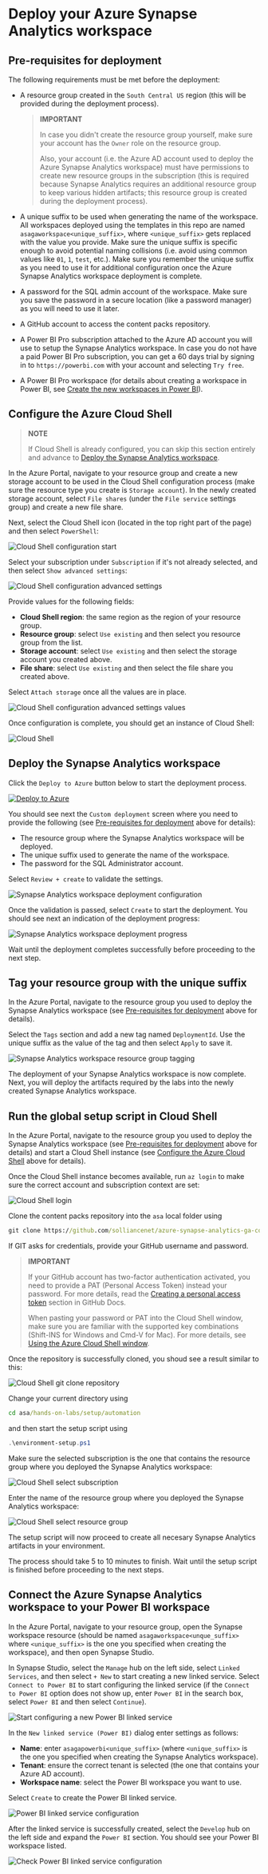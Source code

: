 # Deploy your Azure Synapse Analytics workspace

## Pre-requisites for deployment

The following requirements must be met before the deployment:

- A resource group created in the `South Central US` region (this will be provided during the deployment process).

    >**IMPORTANT**
    >
    >In case you didn't create the resource group yourself, make sure your account has the `Owner` role on the resource group.
    >
    >Also, your account (i.e. the Azure AD account used to deploy the Azure Synapse Analytics workspace) must have permissions to create new resource groups in the subscription (this is required because Synapse Analytics requires an additional resource group to keep various hidden artifacts; this resource group is created during the deployment process).

- A unique suffix to be used when generating the name of the workspace. All workspaces deployed using the templates in this repo are named `asagaworkspace<unique_suffix>`, where `<unique_suffix>` gets replaced with the value you provide. Make sure the unique suffix is specific enough to avoid potential naming collisions (i.e. avoid using common values like `01`, `1`, `test`, etc.). Make sure you remember the unique suffix as you need to use it for additional configuration once the Azure Synapse Analytics workspace deployment is complete.
- A password for the SQL admin account of the workspace. Make sure you save the password in a secure location (like a password manager) as you will need to use it later.
- A GitHub account to access the content packs repository.
- A Power BI Pro subscription attached to the Azure AD account you will use to setup the Synapse Analytics workspace. In case you do not have a paid Power BI Pro subscription, you can get a 60 days trial by signing in to `https://powerbi.com` with your account and selecting `Try free`.
- A Power BI Pro workspace (for details about creating a workspace in Power BI, see [Create the new workspaces in Power BI](https://docs.microsoft.com/en-us/azure/synapse-analytics/quickstart-power-bi)).

## Configure the Azure Cloud Shell

>**NOTE**
>
>If Cloud Shell is already configured, you can skip this section entirely and advance to [Deploy the Synapse Analytics workspace](#deploy-the-synapse-analytics-workspace).

In the Azure Portal, navigate to your resource group and create a new storage account to be used in the Cloud Shell configuration process (make sure the resource type you create is `Storage account`). In the newly created storage account, select `File shares` (under the `File service` settings group) and create a new file share.

Next, select the Cloud Shell icon (located in the top right part of the page) and then select `PowerShell`:

![Cloud Shell configuration start](./../media/cloudshell-configure-01.png)

Select your subscription under `Subscription` if it's not already selected, and then select `Show advanced settings`:

![Cloud Shell configuration advanced settings](./../media/cloudshell-configure-02.png)

Provide values for the following fields:

- **Cloud Shell region**: the same region as the region of your resource group.
- **Resource group**: select `Use existing` and then select you resource group from the list.
- **Storage account**: select `Use existing` and then select the storage account you created above.
- **File share**: select `Use existing` and then select the file share you created above.

Select `Attach storage` once all the values are in place.

![Cloud Shell configuration advanced settings values](./../media/cloudshell-configure-03.png)

Once configuration is complete, you should get an instance of Cloud Shell:

![Cloud Shell](./../media/cloudshell-configure-04.png)

## Deploy the Synapse Analytics workspace

Click the `Deploy to Azure` button below to start the deployment process.

[![Deploy to Azure](https://aka.ms/deploytoazurebutton)](https://portal.azure.com/#create/Microsoft.Template/uri/https%3A%2F%2Fraw.githubusercontent.com%2Fsolliancenet%2Fazure-synapse-analytics-ga-content-packs%2Fmain%2Fhands-on-labs%2Fsetup%2Farm%2Fasaga-workspace-core.json%3Ftoken%3DAA2FKXRAGLJK2Q5PS7UV6QC7ZZAS2)

You should see next the `Custom deployment` screen where you need to provide the following (see [Pre-requisites for deployment](#pre-requisites-for-deployment) above for details):

- The resource group where the Synapse Analytics workspace will be deployed.
- The unique suffix used to generate the name of the workspace.
- The password for the SQL Administrator account.

Select `Review + create` to validate the settings.

![Synapse Analytics workspace deployment configuration](../media/asaworkspace-deploy-configure.png)

Once the validation is passed, select `Create` to start the deployment. You should see next an indication of the deployment progress:

![Synapse Analytics workspace deployment progress](./../media/asaworkspace-deploy-progress.png)

Wait until the deployment completes successfully before proceeding to the next step.

## Tag your resource group with the unique suffix

In the Azure Portal, navigate to the resource group you used to deploy the Synapse Analytics workspace (see [Pre-requisites for deployment](#pre-requisites-for-deployment) above for details).

Select the `Tags` section and add a new tag named `DeploymentId`. Use the unique suffix as the value of the tag and then select `Apply` to save it.

![Synapse Analytics workspace resource group tagging](./../media/asaworkspace-deploy-tag.png)

The deployment of your Synapse Analytics workspace is now complete. Next, you will deploy the artifacts required by the labs into the newly created Synapse Analytics workspace.

## Run the global setup script in Cloud Shell

In the Azure Portal, navigate to the resource group you used to deploy the Synapse Analytics workspace (see [Pre-requisites for deployment](#pre-requisites-for-deployment) above for details) and start a Cloud Shell instance (see [Configure the Azure Cloud Shell](#configure-the-azure-cloud-shell) above for details).

Once the Cloud Shell instance becomes available, run ```az login``` to make sure the correct account and subscription context are set:

![Cloud Shell login](./../media/cloudshell-setup-01.png)

Clone the content packs repository into the `asa` local folder using

```cmd
git clone https://github.com/solliancenet/azure-synapse-analytics-ga-content-packs asa
```

If GIT asks for credentials, provide your GitHub username and password.

>**IMPORTANT**
>
>If your GitHub account has two-factor authentication activated, you need to provide a PAT (Personal Access Token) instead your password. For more details, read the [Creating a personal access token](https://docs.github.com/en/free-pro-team@latest/github/authenticating-to-github/creating-a-personal-access-token) section in GitHub Docs.
>
>When pasting your password or PAT into the Cloud Shell window, make sure you are familiar with the supported key combinations (Shift-INS for Windows and Cmd-V for Mac). For more details, see [Using the Azure Cloud Shell window](https://docs.microsoft.com/en-us/azure/cloud-shell/using-the-shell-window#copy-and-paste).

Once the repository is successfully cloned, you shoud see a result similar to this:

![Cloud Shell git clone repository](./../media/cloudshell-setup-02.png)

Change your current directory using

```cmd
cd asa/hands-on-labs/setup/automation
```

and then start the setup script using

```powershell
.\environment-setup.ps1
```

Make sure the selected subscription is the one that contains the resource group where you deployed the Synapse Analytics workspace:

![Cloud Shell select subscription](./../media/cloudshell-setup-03.png)

Enter the name of the resource group where you deployed the Synapse Analytics workspace:

![Cloud Shell select resource group](./../media/cloudshell-setup-04.png)

The setup script will now proceed to create all necesary Synapse Analytics artifacts in your environment.

The process should take 5 to 10 minutes to finish. Wait until the setup script is finished before proceeding to the next steps.

## Connect the Azure Synapse Analytics workspace to your Power BI workspace

In the Azure Portal, navigate to your resource group, open the Synapse workspace resource (should be named `asagaworkspace<unque_suffix>` where `<unique_suffix>` is the one you specified when creating the workspace), and then open Synapse Studio.

In Synapse Studio, select the `Manage` hub on the left side, select `Linked Services`, and then select `+ New` to start creating a new linked service. Select `Connect to Power BI` to start configuring the linked service (if the `Connect to Power BI` option does not show up, enter `Power BI` in the search box, select `Power BI` and then select `Continue`).

![Start configuring a new Power BI linked service](./../media/asaworkspace-deploy-pbi-linked-service-01.png)

In the `New linked service (Power BI)` dialog enter settings as follows:

- **Name**: enter `asagapowerbi<unique_suffix>` (where `<unique_suffix>` is the one you specified when creating the Synapse Analytics workspace).
- **Tenant**: ensure the correct tenant is selected (the one that contains your Azure AD account).
- **Workspace name**: select the Power BI workspace you want to use.

Select `Create` to create the Power BI linked service.

![Power BI linked service configuration](./../media/asaworkspace-deploy-pbi-linked-service-02.png)

After the linked service is successfully created, select the `Develop` hub on the left side and expand the `Power BI` section. You should see your Power BI workspace listed.

![Check Power BI linked service configuration](./../media/asaworkspace-deploy-pbi-linked-service-03.png)